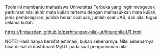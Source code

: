Tools ini membantu mahasiswa Universitas Terbuka yang ingin mengecek perkiraan nilai akhir mata kuliah tertentu dengan memasukkan mata kuliah, jenis pembelajaran, jumlah benar soal uas, jumlah soal UAS, dan nilai tugas selama kuliah. 

https://firdausdeni.github.io/perhitungan-nilai-ut/hitungnilaiUT.html

NOTE: Hasil hanya bersifat estimasi, bukan sebenarnya. Nilai sebenarnya bisa dilihat di dashboard MyUT pada saat pengumuman nilai
